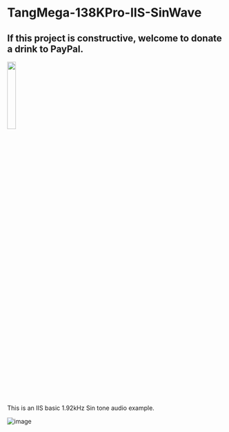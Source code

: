 # TangMega-138KPro-IIS-SinWave
## If this project is constructive, welcome to donate a drink to PayPal.

<img src="https://github.com/briansune/FPGA-Camera-MIPI-DVP-Verilog/assets/29487339/75ccc568-4f17-48a1-b2af-20211f98896c" style="height:20%; width:20%">

This is an IIS basic 1.92kHz Sin tone audio example.

![image](https://github.com/briansune/TangMega-138KPro-IIS-SinWave/assets/29487339/2d247c2d-27be-4555-9a58-cd7f03fe9822)
